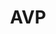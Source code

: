 ---
layout: firm_page
title: "AVP"
id: "axavp.com"
permalink: "/avpaxavp.com/"
website: "https://www.axavp.com"
offices: "New York (United States), London (United Kingdom), Paris (France)"
investment_stages: "Seed, Series A, Series B, Series C"
portfolio_companies: "Finbourne, Deskbird, Zinc, Mytraffic, Dayforward, Gravie, Tive, Simundia, Virtuo, phenom people, Security Scorecard, Alice & Bob, Basetwo, Ethyca, Agicap, Arta, Axoniq, Basetwo, Bene Bono, Blockstream, Cognism, Contguard, Contrast Security, Cryptonext, Dayforward, deskbird, D-ID, DocAuthority, Ethyca, Evercontact, Finbourne, Florence, Forcemanager, Futurae, Geomiq, Gladly, Gravie, Hackajob, Happytal, Hint, HUB SECURITY, Idelic, Incepto, InsideBoard, Jobble, K4Connect, Lessonly, Limelight Health, Lyric, Mindoula Health, ModernMessage, My traffic, Neura, Odoo, Offor Health, One Inc, Phenom, Radius Agent, PolicyGenius, Qloo, SecurityScorecard, Sendcloud, Simundia, Strider Technologies, Tanker, Thimble, Tive, Tracktor, Troy, Unlatch, Valera Health, Veesual, Vida Health, Virtuo, Wellth, Zenjob, Zinc"
portfolio_link: "https://www.axavp.com/companies/"
investment_markets: "Enterprise software, Fintech, Insurtech, Digital health, Consumer tech"
founded_year: "2016"
description: "AVP - AXA Venture Partners is a €2bn venture capital firm investing in companies leveraging differentiated technologies and scalable business models. They focus on enterprise software, fintech/insurtech, digital health, and consumer tech, supporting growth from venture to late stages."
linkedin: "https://www.linkedin.com/company/avpcap"
twitter: ""
instagram: ""
team_page: "https://www.axavp.com/people/"
investor_type: "Venture Capital"
crunchbase: "https://www.crunchbase.com/organization/axa-strategic-ventures"
pitchbook: ""

# SEO Optimization
meta_title: "AVP - VC Firm - projectstartups.com"
meta_description: "AVP, AVP - AXA Venture Partners is a €2bn venture capital firm investing in companies leveraging differentiated technologies and scalable business models. ..."
meta_keywords: "AVP, Enterprise software, Fintech, Insurtech, Digital health, Consumer tech, VC firm, venture capital, startup investor, projectstartups.com"
canonical_url: "https://vc.projectstartups.com/avpaxavp.com/"
---